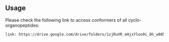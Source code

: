 ## Usage

Please check the following link to access conformers of all cyclo-organopeptides:
```bash
link: https://drive.google.com/drive/folders/1zjRuVR_eHjxYloo9i_8h_w8054bq4rus?usp=sharing
```
